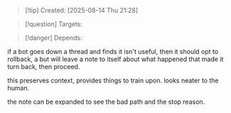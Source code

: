 
>[!tip] Created: [2025-08-14 Thu 21:28]

>[!question] Targets: 

>[!danger] Depends: 

if a bot goes down a thread and finds it isn't useful, then it should opt to rollback, a but will leave a note to itself about what happened that made it turn back, then proceed.

this preserves context, provides things to train upon.  looks neater to the human.

the note can be expanded to see the bad path and the stop reason.